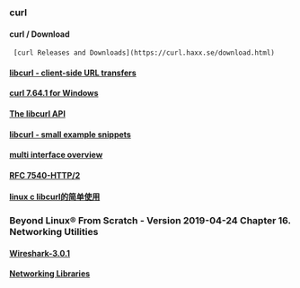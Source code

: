 ### curl
#### curl / Download
     [curl Releases and Downloads](https://curl.haxx.se/download.html)
#### [libcurl - client-side URL transfers](https://curl.haxx.se/libcurl/c/libcurl.html)
#### [curl 7.64.1 for Windows](https://curl.haxx.se/windows/)
#### [The libcurl API](https://curl.haxx.se/libcurl/c/)
#### [libcurl - small example snippets](https://curl.haxx.se/libcurl/c/example.html)
#### [multi interface overview](https://curl.haxx.se/libcurl/c/libcurl-multi.html)
#### [RFC 7540-HTTP/2](https://httpwg.org/specs/rfc7540.html)
#### [linux c libcurl的简单使用](https://www.cnblogs.com/jikexianfeng/p/6055024.html)

### Beyond Linux® From Scratch - Version 2019-04-24 Chapter 16. Networking Utilities
#### [Wireshark-3.0.1](http://www.linuxfromscratch.org/blfs/view/svn/basicnet/wireshark.html)
#### [Networking Libraries](http://www.linuxfromscratch.org/blfs/view/svn/basicnet/netlibs.html)

